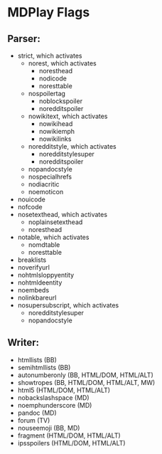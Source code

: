 # MDPlay Flags #

## Parser:

* strict, which activates
  * norest, which activates
    * noresthead
    * nodicode
    * noresttable
  * nospoilertag
    * noblockspoiler
    * noredditspoiler
  * nowikitext, which activates
    * nowikihead
    * nowikiemph
    * nowikilinks
  * noredditstyle, which activates
    * noredditstylesuper
    * noredditspoiler
  * nopandocstyle
  * nospecialhrefs
  * nodiacritic
  * noemoticon
* nouicode
* nofcode
* nosetexthead, which activates
  * noplainsetexthead
  * noresthead
* notable, which activates
  * nomdtable
  * noresttable
* breaklists
* noverifyurl
* nohtmlsloppyentity
* nohtmldeentity
* noembeds
* nolinkbareurl
* nosupersubscript, which activates
  * noredditstylesuper
  * nopandocstyle

## Writer:

* htmllists (BB)
* semihtmllists (BB)
* autonumberonly (BB, HTML/DOM, HTML/ALT)
* showtropes (BB, HTML/DOM, HTML/ALT, MW)
* html5 (HTML/DOM, HTML/ALT)
* nobackslashspace (MD)
* noemphunderscore (MD)
* pandoc (MD)
* forum (TV)
* nouseemoji (BB, MD)
* fragment (HTML/DOM, HTML/ALT)
* ipsspoilers (HTML/DOM, HTML/ALT)

